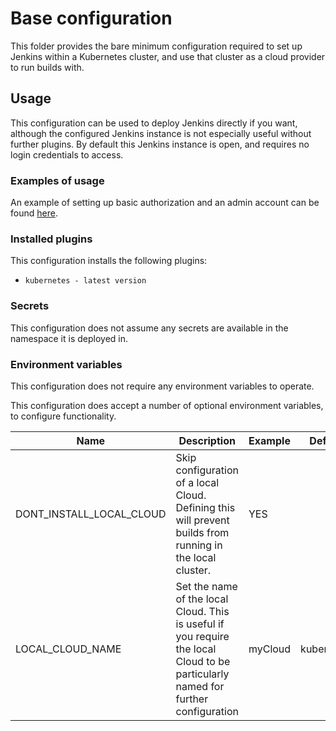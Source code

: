 # Base configuration
This folder provides the bare minimum configuration required to set up Jenkins within a Kubernetes cluster, and use that cluster as a cloud provider to run builds with.

## Usage
This configuration can be used to deploy Jenkins directly if you want, although the configured Jenkins instance is not especially useful without further plugins. By default this Jenkins instance is open, and requires no login credentials to access.

### Examples of usage
An example of setting up basic authorization and an admin account can be found [here](../examples/admin-password).

### Installed plugins
This configuration installs the following plugins:
 - `kubernetes - latest version`

### Secrets
This configuration does not assume any secrets are available in the namespace it is deployed in.

### Environment variables
This configuration does not require any environment variables to operate.

This configuration does accept a number of optional environment variables, to configure functionality.

| Name | Description | Example | Default |
|------|-------------|---------|---------|
| DONT_INSTALL_LOCAL_CLOUD | Skip configuration of a local Cloud. Defining this will prevent builds from running in the local cluster. | YES | |
| LOCAL_CLOUD_NAME | Set the name of the local Cloud. This is useful if you require the local Cloud to be particularly named for further configuration | myCloud | kubernetes |
